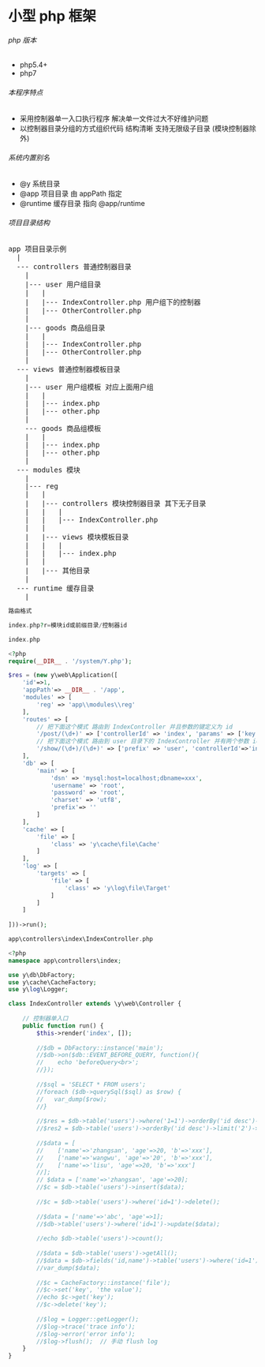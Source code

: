 # 小型 php 框架

###### php 版本

* php5.4+
* php7

###### 本程序特点

* 采用控制器单一入口执行程序 解决单一文件过大不好维护问题
* 以控制器目录分组的方式组织代码 结构清晰 支持无限级子目录 (模块控制器除外)

###### 系统内置别名

* @y  系统目录
* @app  项目目录 由 appPath 指定
* @runtime  缓存目录 指向 @app/runtime

###### 项目目录结构

<pre>
app 项目目录示例
  |
  --- controllers 普通控制器目录
    |
    |--- user 用户组目录
    |   |
    |   |--- IndexController.php 用户组下的控制器
    |   |--- OtherController.php
    |
    |--- goods 商品组目录
    |   |
    |   |--- IndexController.php
    |   |--- OtherController.php
    |
  --- views 普通控制器模板目录
    |
    |--- user 用户组模板 对应上面用户组
    |   |
    |   |--- index.php
    |   |--- other.php
    |
    --- goods 商品组模板
    |   |
    |   |--- index.php
    |   |--- other.php
    |
  --- modules 模块
    |
    |--- reg
    |   |
    |   |--- controllers 模块控制器目录 其下无子目录
    |   |   |
    |   |   |--- IndexController.php
    |   |
    |   |--- views 模块模板目录
    |   |   |
    |   |   |--- index.php
    |   |
    |   |--- 其他目录
    |
  --- runtime 缓存目录
    |
</pre>

```php
路由格式

index.php?r=模块id或前缀目录/控制器id
```

```php
index.php

<?php
require(__DIR__ . '/system/Y.php');

$res = (new y\web\Application([
	'id'=>1, 
	'appPath'=> __DIR__ . '/app',
	'modules' => [
		'reg' => 'app\\modules\\reg'
	],
    'routes' => [
        // 把下面这个模式 路由到 IndexController 并且参数的键定义为 id
        '/post/(\d+)' => ['controllerId' => 'index', 'params' => ['key' => 'id', 'segment'=>1]],
        // 把下面这个模式 路由到 user 目录下的 IndexController 并有两个参数 id uid
        '/show/(\d+)/(\d+)' => ['prefix' => 'user', 'controllerId'=>'index', 'params' => ['key' => ['id', 'uid'], 'segment'=>[1, 2]]]
    ],
	'db' => [
		'main' => [
			'dsn' => 'mysql:host=localhost;dbname=xxx',
			'username' => 'root',
			'password' => 'root',
			'charset' => 'utf8',
			'prefix'=> ''
		]
	],
    'cache' => [
        'file' => [
            'class' => 'y\cache\file\Cache'
        ]
    ],
    'log' => [
        'targets' => [
            'file' => [
                'class' => 'y\log\file\Target'
            ]
        ]
    ]
	
]))->run();
```

```php
app\controllers\index\IndexController.php

<?php
namespace app\controllers\index;

use y\db\DbFactory;
use y\cache\CacheFactory;
use y\log\Logger;

class IndexController extends \y\web\Controller {
	
    // 控制器单入口
	public function run() {
        $this->render('index', []);
        
		//$db = DbFactory::instance('main');
        //$db->on($db::EVENT_BEFORE_QUERY, function(){
        //    echo 'beforeQuery<br>';
        //});
        
		//$sql = 'SELECT * FROM users';
		//foreach ($db->querySql($sql) as $row) {
        //   var_dump($row);
		//}
        
        //$res = $db->table('users')->where('1=1')->orderBy('id desc')->getAll();
        //$res2 = $db->table('users')->orderBy('id desc')->limit('2')->getAll();
        
        //$data = [
        //    ['name'=>'zhangsan', 'age'=>20, 'b'=>'xxx'],
        //    ['name'=>'wangwu', 'age'=>'20', 'b'=>'xxx'],
        //    ['name'=>'lisu', 'age'=>20, 'b'=>'xxx']
        //];
        // $data = ['name'=>'zhangsan', 'age'=>20];
        //$c = $db->table('users')->insert($data);
        
        //$c = $db->table('users')->where('id=1')->delete();
        
        //$data = ['name'=>'abc', 'age'=>1];
        //$db->table('users')->where('id=1')->update($data);
        
        //echo $db->table('users')->count();
        
        //$data = $db->table('users')->getAll();
        //$data = $db->fields('id,name')->table('users')->where('id=1')->getOne();
        //var_dump($data);
        
        //$c = CacheFactory::instance('file');
        //$c->set('key', 'the value');
        //echo $c->get('key');
        //$c->delete('key');
        
        //$log = Logger::getLogger();
        //$log->trace('trace info');
        //$log->error('error info');
        //$log->flush();  // 手动 flush log
	}
}
```
